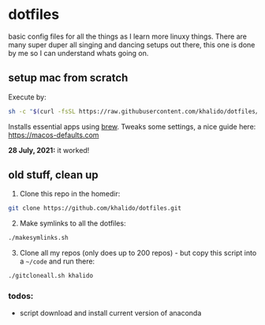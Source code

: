 # dotfiles

basic config files for all the things as I learn more linuxy things. There are many super duper all singing and dancing setups out there, this one is done by me so I can understand whats going on.


## setup mac from scratch

Execute by:

```bash
sh -c "$(curl -fsSL https://raw.githubusercontent.com/khalido/dotfiles/master/setup_mac.sh)"
```

Installs essential apps using [brew](https://brew.sh).
Tweaks some settings, a nice guide here: https://macos-defaults.com

**28 July, 2021:** it worked!

## old stuff, clean up

1. Clone this repo in the homedir:

```bash
git clone https://github.com/khalido/dotfiles.git
```

2. Make symlinks to all the dotfiles:

```bash
./makesymlinks.sh
```

3. Clone all my repos (only does up to 200 repos) - but copy this script into a `~/code` and run there:

```bash
./gitcloneall.sh khalido
```


### todos:

- script download and install current version of anaconda
